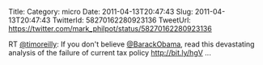 Title: 
Category: micro
Date: 2011-04-13T20:47:43
Slug: 2011-04-13T20:47:43
TwitterId: 58270162280923136
TweetUrl: https://twitter.com/mark_philpot/status/58270162280923136

RT [@timoreilly](https://twitter.com/timoreilly): If you don't believe [@BarackObama](https://twitter.com/BarackObama), read this devastating analysis of the failure of current tax policy http://bit.ly/hgV ...